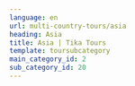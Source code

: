 ```yaml
---
language: en
url: multi-country-tours/asia
heading: Asia
title: Asia | Tika Tours
template: toursubcategory
main_category_id: 2
sub_category_id: 20
---
```

<div class="row content-row"><!-- 1924 (0)-->

</div>
